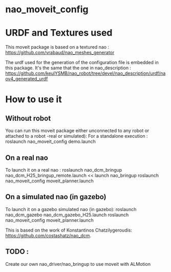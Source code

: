 nao_moveit_config
====================


URDF and Textures used
======================

This moveit package is based on a textured nao :
https://github.com/vrabaud/nao_meshes_generator

The urdf used for the generation of the configuration file is embedded in this package. It's the same that the one in nao_description : https://github.com/keulYSMB/nao_robot/tree/devel/nao_description/urdf/naov4_generated_urdf

How to use it
=============

Without robot
-------------
You can run this moveit package either unconnected to any robot or attached to a robot -real or simulated):
For a standalone execution :
roslaunch nao_moveit_config demo.launch

On a real nao
--------------
To launch it on a real nao : 
roslaunch nao_dcm_bringup nao_dcm_H25_bringup_remote.launch << launch nao_bringup
roslaunch nao_moveit_config moveit_planner.launch

On a simulated nao (in gazebo)
-----------------------------
To launch it on a gazebo simulated nao (in gazebo):
roslaunch nao_dcm_gazebo nao_dcm_gazebo_H25.launch
roslaunch nao_moveit_config moveit_planner.launch

This is based on the work of Konstantinos Chatzilygeroudis: https://github.com/costashatz/nao_dcm.

TODO : 
------
Create our own nao_driver/nao_bringup to use moveit with ALMotion

